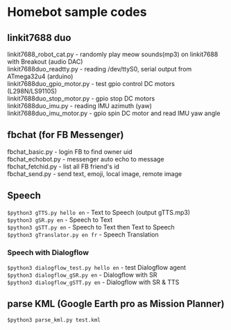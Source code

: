 # Homebot sample codes

## linkit7688 duo
linkit7688_robot_cat.py - randomly play meow sounds(mp3) on linkit7688 with Breakout (audio DAC) <br />
linkit7688duo_readtty.py - reading /dev/ttyS0, serial output from ATmega32u4 (arduino) <br />
linkit7688duo_gpio_motor.py - test gpio control DC motors (L298N/LS9110S)<br />
linkit7688duo_stop_motor.py - gpio stop DC motors<br />
linkit7688duo_imu.py - reading IMU azimuth (yaw)<br />
linkit7688duo_imu_motor.py - gpio spin DC motor and read IMU yaw angle<br />

## fbchat (for FB Messenger)
fbchat_basic.py - login FB to find owner uid <br />
fbchat_echobot.py - messenger auto echo to message <br />
fbchat_fetchid.py - list all FB friend's id <br />
fbchat_send.py - send text, emoji, local image, remote image

## Speech 
`$python3 gTTS.py hello en` - Text to Speech (output gTTS.mp3)<br />
`$python3 gSR.py en` - Speech to Text<br />
`$python3 gSTT.py en` - Speech to Text then Text to Speech<br />
`$python3 gTranslator.py en fr` - Speech Translation<br />
### Speech with Dialogflow
`$python3 dialogflow_test.py hello en` - test Dialogflow agent<br />
`$python3 dialogflow_gSR.py en` - Dialogflow with SR<br />
`$python3 dialogflow_gSTT.py en` - Dialogflow with SR & TTS<br />

## parse KML (Google Earth pro as Mission Planner)
`$python3 parse_kml.py test.kml`
